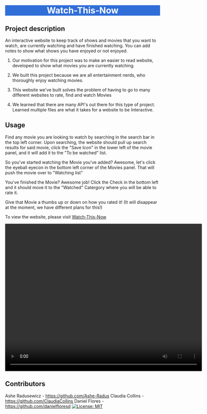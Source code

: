 <h1 style="background-color:#306ed8;color:white;text-align:center">Watch-This-Now</h1>
<!-- proposal check list:: -->

## Project description
An interactive website to keep track of shows and movies that you want to watch, are currently watching and have finished watching. You can add notes to show what shows you have enjoyed or not enjoyed. 

1. Our motivation for this project was to make an easier to read website, developed to show what movies you are currently watching.

2. We built this project because we are all entertainment nerds, who thoroughly enjoy watching movies.

3. This website we've built solves the problem of having to go to many different websites to rate, find and watch Movies

4. We learned that there are many API's out there for this type of project. Learned multiple files are what it takes for a website to be Interactive.

## Usage
Find any movie you are looking to watch by searching in the search bar in the top left corner. Upon searching, the website should pull up search results for said movie, click the "Save Icon" in the lower left of the movie panel, and it will add it to the "To be watched" list.

So you've started watching the Movie you've added? Awesome, let's click the eyeball eyecon in the bottom left corner of the Movies panel. That will push the movie over to "Watching list"

You've finished the Movie? Awesome job! Click the Check in the bottom left and it should move it to the "Watched" Catergory where you will be able to rate it.

Give that Movie a thumbs up or down on how you rated it! (It will disappear at the moment, we have different plans for this!)

To view the website, please visit <a href="https://roclock.github.io/watch-this-now/">Watch-This-Now
<!-- <img src="./assets/images/website.gif" width="500" /> -->
</a>

<!-- Add video to readme file -->
<video width="640" height="480" controls autoplay>
  <source src="./assets/images/screencast.webm" type="video/webm">
</video>

## Contributors
Ashe Radusewicz - https://github.com/Ashe-Radus
Claudia Collins - https://github.com/ClaudiaCollins
Daniel Flores - https://github.com/danielfloresd
[![License: MIT](https://img.shields.io/badge/License-MIT-yellow.svg)](https://opensource.org/licenses/MIT)